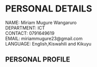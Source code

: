 <!DOCTYPE html>
<html>
  <body>
    <title>MY PORTFOLIO</title>
    <h1>PERSONAL DETAILS<br></h1> 
    <p1>NAME: Miriam Mugure Wangaruro<br></p1>
    <p2>DEPARTMENT: ICT<br></p2>
    <P3>CONTACT: 0791649619<br></P3>
    <p4>EMAIL: miriammugure23@gmail.com<br></p4>
    <p5>LANGUAGE: English,Kiswahili and Kikuyu<br></p5>
    <h2>PERSONAL PROFILE<br></h2>
    <p1> </p1>
  </body>
</html>
